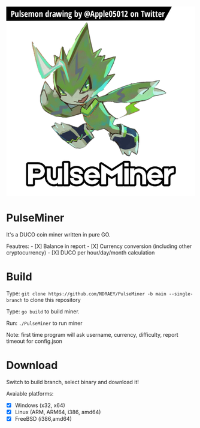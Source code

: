 <img src="assets/logo_copyright_apple05012.png"></img>

# PulseMiner
It's a DUCO coin miner written in pure GO.

Feautres:
	- [X] Balance in report
	- [X] Currency conversion (including other cryptocurrency)
	- [X] DUCO per hour/day/month calculation

# Build
Type: `git clone https://github.com/NDRAEY/PulseMiner -b main --single-branch` to clone this repository

Type: `go build` to build miner.

Run: `./PulseMiner` to run miner

Note: first time program will ask username, currency, difficulty, report timeout for config.json

# Download
Switch to build branch, select binary and download it!

Avaiable platforms:

- [X] Windows (x32, x64)
- [X] Linux (ARM, ARM64, i386, amd64)
- [X] FreeBSD (i386,amd64)
